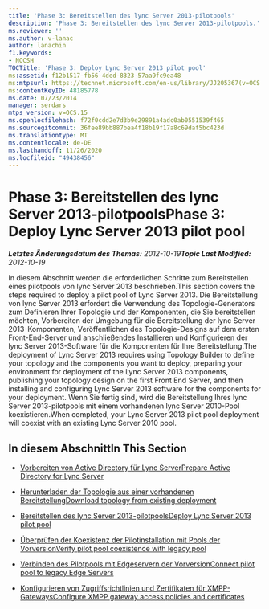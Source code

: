 ```yaml
---
title: 'Phase 3: Bereitstellen des lync Server 2013-pilotpools'
description: 'Phase 3: Bereitstellen des lync Server 2013-pilotpools.'
ms.reviewer: ''
ms.author: v-lanac
author: lanachin
f1.keywords:
- NOCSH
TOCTitle: 'Phase 3: Deploy Lync Server 2013 pilot pool'
ms:assetid: f12b1517-fb56-4ded-8323-57aa9fc9ea48
ms:mtpsurl: https://technet.microsoft.com/en-us/library/JJ205367(v=OCS.15)
ms:contentKeyID: 48185778
ms.date: 07/23/2014
manager: serdars
mtps_version: v=OCS.15
ms.openlocfilehash: f72f0cdd2e7d3b9e29891a4adc0ab0551539f465
ms.sourcegitcommit: 36fee89bb887bea4f18b19f17a8c69daf5bc423d
ms.translationtype: MT
ms.contentlocale: de-DE
ms.lasthandoff: 11/26/2020
ms.locfileid: "49438456"
---
```

# <a name="phase-3-deploy-lync-server-2013-pilot-pool"></a><span data-ttu-id="ffe7f-103">Phase 3: Bereitstellen des lync Server 2013-pilotpools</span><span class="sxs-lookup"><span data-stu-id="ffe7f-103">Phase 3: Deploy Lync Server 2013 pilot pool</span></span>

<div data-xmlns="http://www.w3.org/1999/xhtml">

<div class="topic" data-xmlns="http://www.w3.org/1999/xhtml" data-msxsl="urn:schemas-microsoft-com:xslt" data-cs="https://msdn.microsoft.com/">

<div data-asp="https://msdn2.microsoft.com/asp">



</div>

<div id="mainSection">

<div id="mainBody"><span data-ttu-id="ffe7f-104">

<span> </span></span><span class="sxs-lookup"><span data-stu-id="ffe7f-104">

<span> </span></span></span>

<span data-ttu-id="ffe7f-105">_**Letztes Änderungsdatum des Themas:** 2012-10-19_</span><span class="sxs-lookup"><span data-stu-id="ffe7f-105">_**Topic Last Modified:** 2012-10-19_</span></span>

<span data-ttu-id="ffe7f-106">In diesem Abschnitt werden die erforderlichen Schritte zum Bereitstellen eines pilotpools von lync Server 2013 beschrieben.</span><span class="sxs-lookup"><span data-stu-id="ffe7f-106">This section covers the steps required to deploy a pilot pool of Lync Server 2013.</span></span> <span data-ttu-id="ffe7f-107">Die Bereitstellung von lync Server 2013 erfordert die Verwendung des Topologie-Generators zum Definieren Ihrer Topologie und der Komponenten, die Sie bereitstellen möchten, Vorbereiten der Umgebung für die Bereitstellung der lync Server 2013-Komponenten, Veröffentlichen des Topologie-Designs auf dem ersten Front-End-Server und anschließendes Installieren und Konfigurieren der lync Server 2013-Software für die Komponenten für Ihre Bereitstellung.</span><span class="sxs-lookup"><span data-stu-id="ffe7f-107">The deployment of Lync Server 2013 requires using Topology Builder to define your topology and the components you want to deploy, preparing your environment for deployment of the Lync Server 2013 components, publishing your topology design on the first Front End Server, and then installing and configuring Lync Server 2013 software for the components for your deployment.</span></span> <span data-ttu-id="ffe7f-108">Wenn Sie fertig sind, wird die Bereitstellung Ihres lync Server 2013-pilotpools mit einem vorhandenen lync Server 2010-Pool koexistieren.</span><span class="sxs-lookup"><span data-stu-id="ffe7f-108">When completed, your Lync Server 2013 pilot pool deployment will coexist with an existing Lync Server 2010 pool.</span></span>

<div>

## <a name="in-this-section"></a><span data-ttu-id="ffe7f-109">In diesem Abschnitt</span><span class="sxs-lookup"><span data-stu-id="ffe7f-109">In This Section</span></span>

  - [<span data-ttu-id="ffe7f-110">Vorbereiten von Active Directory für Lync Server</span><span class="sxs-lookup"><span data-stu-id="ffe7f-110">Prepare Active Directory for Lync Server</span></span>](prepare-active-directory-for-lync-server.md)

  - [<span data-ttu-id="ffe7f-111">Herunterladen der Topologie aus einer vorhandenen Bereitstellung</span><span class="sxs-lookup"><span data-stu-id="ffe7f-111">Download topology from existing deployment</span></span>](download-topology-from-existing-deployment.md)

  - [<span data-ttu-id="ffe7f-112">Bereitstellen des lync Server 2013-pilotpools</span><span class="sxs-lookup"><span data-stu-id="ffe7f-112">Deploy Lync Server 2013 pilot pool</span></span>](deploy-lync-server-2013-pilot-pool.md)

  - [<span data-ttu-id="ffe7f-113">Überprüfen der Koexistenz der Pilotinstallation mit Pools der Vorversion</span><span class="sxs-lookup"><span data-stu-id="ffe7f-113">Verify pilot pool coexistence with legacy pool</span></span>](verify-pilot-pool-coexistence-with-legacy-pool.md)

  - [<span data-ttu-id="ffe7f-114">Verbinden des Pilotpools mit Edgeservern der Vorversion</span><span class="sxs-lookup"><span data-stu-id="ffe7f-114">Connect pilot pool to legacy Edge Servers</span></span>](connect-pilot-pool-to-legacy-edge-servers.md)

  - [<span data-ttu-id="ffe7f-115">Konfigurieren von Zugriffsrichtlinien und Zertifikaten für XMPP-Gateways</span><span class="sxs-lookup"><span data-stu-id="ffe7f-115">Configure XMPP gateway access policies and certificates</span></span>](configure-xmpp-gateway-access-policies-and-certificates.md)

<span data-ttu-id="ffe7f-116"></div>

</div>

<span> </span>

</div>

</div>

</span><span class="sxs-lookup"><span data-stu-id="ffe7f-116"></div>

</div>

<span> </span>

</div>

</div>

</span></span></div>

